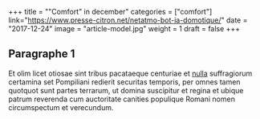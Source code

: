 +++
title = "\"Comfort\" in december"
categories = ["comfort"]
link="https://www.presse-citron.net/netatmo-bot-ia-domotique/"
date = "2017-12-24"
image = "article-model.jpg"
weight = 1
draft = false
+++

## Paragraphe 1

Et olim licet otiosae sint tribus pacataeque centuriae et [nulla](#nulla) suffragiorum certamina set Pompiliani redierit securitas temporis, per omnes tamen quotquot sunt partes terrarum, ut domina suscipitur et regina et ubique patrum reverenda cum auctoritate canities populique Romani nomen circumspectum et verecundum.